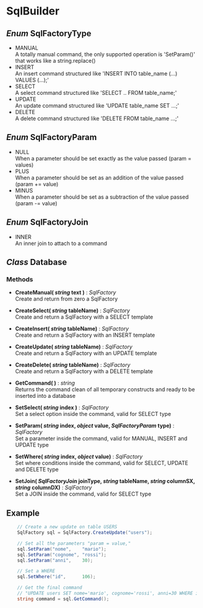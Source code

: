 # SqlBuilder


## *Enum* SqlFactoryType
- MANUAL\
A totally  manual command, the only supported operation is 'SetParam()' that works like a string.replace()
- INSERT\
An insert command structured like 'INSERT INTO table_name (...) VALUES (...);'
- SELECT\
A select command structured like  'SELECT .. FROM table_name;'
- UPDATE\
An update command structured like 'UPDATE table_name SET ...;'
- DELETE\
A delete command structured like  'DELETE FROM table_name ...;'


## *Enum* SqlFactoryParam
- NULL\
When a parameter should be set exactly as the value passed (param = values)
- PLUS\
When a parameter should be set as an addition of the value passed (param += value)
- MINUS\
When a parameter should be set as a subtraction of the value passed (param -= value)


## *Enum* SqlFactoryJoin
- INNER\
An inner join to attach to a command


## *Class* Database

### Methods
- **CreateManual( *string* text )** : *SqlFactory*\
Create and return from zero a SqlFactory

- **CreateSelect( *string*  tableName)** : *SqlFactory*\
Create and return a SqlFactory with a SELECT template

- **CreateInsert( *string*  tableName)** : *SqlFactory*\
Create and return a SqlFactory with an INSERT template

- **CreateUpdate( *string*  tableName)** : *SqlFactory*\
Create and return a SqlFactory with an UPDATE template

- **CreateDelete( *string*  tableName)** : *SqlFactory*\
Create and return a SqlFactory with a DELETE template


- **GetCommand( )** : *string*\
Returns the command clean of all temporary constructs and ready to be inserted into a database


- **SetSelect(  *string* index )** : *SqlFactory*\
Set a select option inside the command, valid for SELECT type

- **SetParam( *string* index, *object* value, *SqlFactoryParam* type)** : *SqlFactory*\
Set a parameter inside the command, valid for MANUAL, INSERT and UPDATE type

- **SetWhere( *string* index, *object* value)** : *SqlFactory*\
Set where conditions inside the command, valid for SELECT, UPDATE and DELETE type

- **SetJoin( *SqlFactoryJoin* joinType, *string* tableName, *string* columnSX, *string* columnDX)** : *SqlFactory*\
Set a JOIN inside the command, valid for SELECT type


## Example 
```C#
    // Create a new update on table USERS
    SqlFactory sql = SqlFactory.CreateUpdate("users");

    // Set all the parameters "param = value,"
    sql.SetParam("nome",    "mario");
    sql.SetParam("cognome", "rossi");
    sql.SetParam("anni",    30);

    // Set a WHERE
    sql.SetWhere("id",      106);

    // Get the final command 
    // "UPDATE users SET nome='mario', cognome='rossi', anni=30 WHERE id=106;"
    string command = sql.GetCommand();
```